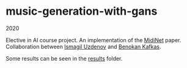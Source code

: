 # music-generation-with-gans

2020

Elective in AI course project. An implementation of the [MidiNet](https://arxiv.org/abs/1703.10847) paper. Collaboration between [Ismagil Uzdenov](https://github.com/noodlewcoke) and [Benokan Kafkas](https://github.com/benokan).

Some results can be seen in the [results](/results/) folder.


